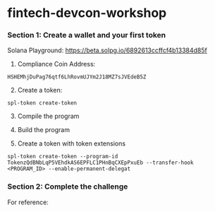 # fintech-devcon-workshop

### Section 1: Create a wallet and your first token

Solana Playground: https://beta.solpg.io/6892613ccffcf4b13384d85f

1. Compliance Coin Address:

```shell
HSHEMhjDuPag76qtf6LhRovmUJYm2J18MZ7sJVEdeB5Z
```

2. Create a token:

```shell
spl-token create-token
```

3. Compile the program

4. Build the program

5. Create a token with token extensions

```shell
spl-token create-token --program-id TokenzQdBNbLqP5VEhdkAS6EPFLC1PHnBqCXEpPxuEb --transfer-hook <PROGRAM_ID> --enable-permanent-delegat
```

### Section 2: Complete the challenge

For reference:
